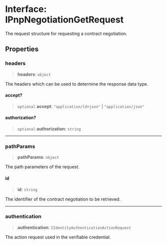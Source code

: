 # Interface: IPnpNegotiationGetRequest

The request structure for requesting a contract negotiation.

## Properties

### headers

> **headers**: `object`

The headers which can be used to determine the response data type.

#### accept?

> `optional` **accept**: `"application/ld+json"` \| `"application/json"`

#### authorization?

> `optional` **authorization**: `string`

***

### pathParams

> **pathParams**: `object`

The path parameters of the request.

#### id

> **id**: `string`

The identifier of the contract negotiation to be retrieved.

***

### authentication

> **authentication**: `IIdentityAuthenticationActionRequest`

The action request used in the verifiable credential.
